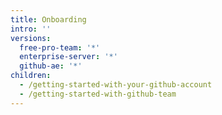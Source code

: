 ```yaml
---
title: Onboarding
intro: ''
versions:
  free-pro-team: '*'
  enterprise-server: '*'
  github-ae: '*'
children:
  - /getting-started-with-your-github-account
  - /getting-started-with-github-team
---
```


